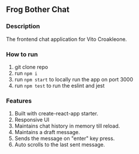 ## Frog Bother Chat

### Description

The frontend chat application for Vito Croakleone.

### How to run

1. git clone repo
2. run ``npm i``
3. run ``npm start`` to locally run the app on port 3000
4. run ``npm test`` to run the eslint and jest

### Features
1. Built with create-react-app starter.
2. Responsive UI
3. Maintains chat history in memory till reload.
4. Maintains a draft message.
5. Sends the message on "enter" key press.
6. Auto scrolls to the last sent message.
 
